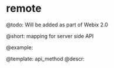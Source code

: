 remote
=============


@todo:
	Will be added as part of Webix 2.0

@short:
	mapping for server side API


@example:

@template:	api_method
@descr:

